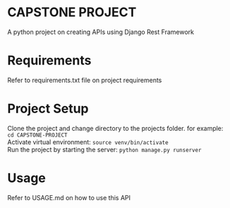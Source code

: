 # CAPSTONE PROJECT
A python project on creating APIs using Django Rest Framework

# Requirements
Refer to requirements.txt file on project requirements

# Project Setup
Clone the project and change directory to the projects folder. for example: `cd CAPSTONE-PROJECT`  
Activate virtual environment: `source venv/bin/activate`  
Run the project by starting the server: `python manage.py runserver`

# Usage
Refer to USAGE.md on how to use this API